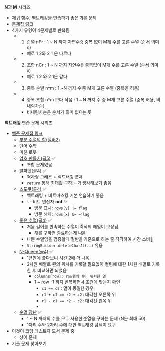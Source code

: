 
**N과 M** 시리즈
- 재귀 함수, 백트래킹을 연습하기 좋은 기본 문제 
- [문제집 링크](https://www.acmicpc.net/workbook/view/2052)
- 4가지 유형이 4문제별로 반복됨
	- 1. 순열 nPr : 1 ~ N 까지 자연수중 중복 없이 M개 수를 고른 수열 (순서 의미 o)
		- 예로 1 2와 2 1 은 다르다
	- 2. 조합 nCr : 1 ~ N 까지 자연수중 중복없이 M개 수를 고른 수열 (순서 의미 x)
		- 예로 1 2 와 2 1은 같다
	- 3. 중복 순열 n^m : 1 ~N 까지 수 중 M개 고른 수열 (중복을 허용)
	- 4. 중복 조합 n^m 보다 작음 : 1 ~ N 까지 수 중 M개 고른 수열 (중복 허용, 비내림차순)
		- 비내림차순은 순서가 의미 없다는 뜻

**백트래킹** 연습 문제 시리즈
- [백준 문제집 링크](https://www.acmicpc.net/workbook/view/1093)
	- [부분 수열의 합(실버2)](https://www.acmicpc.net/problem/1182)
	- 단어 수학
	- 미친 로봇
	- [암호 만들기(골5)](https://www.acmicpc.net/problem/1759) ✅
		- 조합 문제였음
	- [알파벳(골4)](https://www.acmicpc.net/problem/1987) ✅
		- 격자형 그래프 + 백트래킹 문제
		- `return` 통해 최대값 구하는 거 생각해보기 좋음
	- [스도쿠(골4)](https://www.acmicpc.net/problem/2580) ✅
		- 백트래킹 + 비트마스킹 기본 연습하기 좋음
		- `~` : 비트 연산자 **not** ✨
			- 방문 표시: `rows[y] |= flag` 
			- 방문 해제: `rows[x] &= ~flag` 
	- [좋은 수열(골4)](https://www.acmicpc.net/problem/2661) ✅
		- 처음 길이를 만족하는 수열이 최적의 해임이 보장됨
			- 해를 구하면 종료하는게 나음
		- 나쁜 수열임을 검증할때 절반을 기준으로 하는 줄 착각하여 시간 소비💩
		- `StringBuilder.deleteCharAt(..)` 유용
	- [N-Queen(골4)](https://www.acmicpc.net/problem/9663) ✅
		- 1년만에 풀다보니 시간 2배 더 나옴
		- 2차원 배열로 퀸의 위치를 기록할 필요없이 컬럼에 대한 1차원 배열로 기록한 후 비교하면 되었음
			- `columns[row]: row행의 퀸이 위치한 열`
			- 1 ~ row -1 까지 반복하면서 조건에 맞는지 확인 
				- `c1 == c2` : 열이 동일한 경우
				- `r1 + c1 == r2 + c2` : 대각선 오른쪽 위
				- `r1 - c1 == r2 - c2` : 대각선 왼쪽 위
				- 
	- [순열 장난](https://www.acmicpc.net/problem/10597) ✅
		- 1 ~ N 까지의 수를 모두 사용한 순열을 구하는 문제 (N은 최대 50)
		- 1자리 수와 2자리 수에 대한 백트래킹 탐색이 요구
- 이것이 코딩 테스트다 도서 문제 중
	- 상어 문제
- 기출 문제 찾아보기

